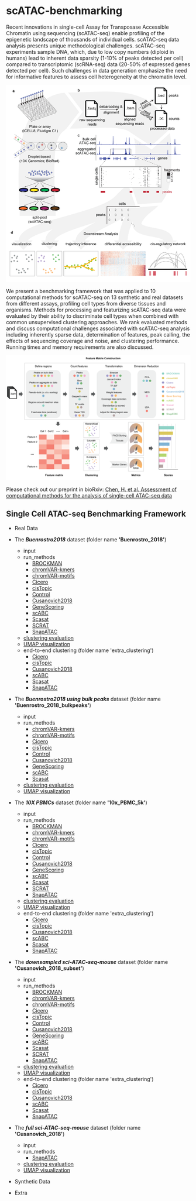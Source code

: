 # scATAC-benchmarking

Recent innovations in single-cell Assay for Transposase Accessible Chromatin using sequencing (scATAC-seq) enable profiling of the epigenetic landscape of thousands of individual cells. scATAC-seq data analysis presents unique methodological challenges. scATAC-seq experiments sample DNA, which, due to low copy numbers (diploid in humans) lead to inherent data sparsity (1-10% of peaks detected per cell) compared to transcriptomic (scRNA-seq) data (20-50% of expressed genes detected per cell). Such challenges in data generation emphasize the need for informative features to assess cell heterogeneity at the chromatin level.  

<img src="images/Figure1.png">

We present a benchmarking framework that was applied to 10 computational methods for scATAC-seq on 13 synthetic and real datasets from different assays, profiling cell types from diverse tissues and organisms. Methods for processing and featurizing scATAC-seq data were evaluated by their ability to discriminate cell types when combined with common unsupervised clustering approaches. We rank evaluated methods and discuss computational challenges associated with scATAC-seq analysis including inherently sparse data, determination of features, peak calling, the effects of sequencing coverage and noise, and clustering performance. Running times and memory requirements are also discussed. 

<img src="images/Figure2.png">


Please check out our preprint in bioRxiv: [Chen, H. et al. Assessment of computational methods for the analysis of single-cell ATAC-seq data]()

Single Cell ATAC-seq Benchmarking Framework
-------------------------------------------

* Real Data

- The _**Buenrostro2018**_ dataset (folder name **'Buenrostro_2018'**)

  - input
  - run_methods
    - [BROCKMAN](https://nbviewer.jupyter.org/github/pinellolab/scATAC-benchmarking/blob/master/Real_Data/Buenrostro_2018/run_methods/BROCKMAN/BROCKMAN_buenrostro2018.ipynb?flush_cache=true)
    - [chromVAR-kmers](https://nbviewer.jupyter.org/github/pinellolab/scATAC-benchmarking/blob/master/Real_Data/Buenrostro_2018/run_methods/chromVAR/chromVAR_buenrostro2018_kmers.ipynb?flush_cache=true)
    - [chromVAR-motifs](https://nbviewer.jupyter.org/github/pinellolab/scATAC-benchmarking/blob/master/Real_Data/Buenrostro_2018/run_methods/chromVAR/chromVAR_buenrostro2018_motifs.ipynb?flush_cache=true)
    - [Cicero](https://nbviewer.jupyter.org/github/pinellolab/scATAC-benchmarking/blob/master/Real_Data/Buenrostro_2018/run_methods/Cicero/Cicero_buenrostro2018.ipynb?flush_cache=true)
    - [cisTopic](https://nbviewer.jupyter.org/github/pinellolab/scATAC-benchmarking/blob/master/Real_Data/Buenrostro_2018/run_methods/Cicero/Cicero_buenrostro2018.ipynb?flush_cache=true)
    - [Control](https://nbviewer.jupyter.org/github/pinellolab/scATAC-benchmarking/blob/master/Real_Data/Buenrostro_2018/run_methods/Control/Control_buenrostro2018.ipynb?flush_cache=true)
    - [Cusanovich2018](https://nbviewer.jupyter.org/github/pinellolab/scATAC-benchmarking/blob/master/Real_Data/Buenrostro_2018/run_methods/Cusanovich2018/Cusanovich2018_buenrostro2018.ipynb?flush_cache=true)
    - [GeneScoring](https://nbviewer.jupyter.org/github/pinellolab/scATAC-benchmarking/blob/master/Real_Data/Buenrostro_2018/run_methods/GeneScoring/GeneScoring_buenrostro2018.ipynb?flush_cache=true)
    - [scABC](https://nbviewer.jupyter.org/github/pinellolab/scATAC-benchmarking/blob/master/Real_Data/Buenrostro_2018/run_methods/scABC/scABC_buenrostro2018.ipynb?flush_cache=true)
    - [Scasat](https://nbviewer.jupyter.org/github/pinellolab/scATAC-benchmarking/blob/master/Real_Data/Buenrostro_2018/run_methods/Scasat/Scasat_buenrostro2018.ipynb?flush_cache=true)
    - [SCRAT](https://nbviewer.jupyter.org/github/pinellolab/scATAC-benchmarking/blob/master/Real_Data/Buenrostro_2018/run_methods/SCRAT/SCRAT_buenrostro2018.ipynb?flush_cache=true)
    - [SnapATAC](https://nbviewer.jupyter.org/github/pinellolab/scATAC-benchmarking/blob/master/Real_Data/Buenrostro_2018/run_methods/SnapATAC/SnapATAC_buenrostro2018.ipynb?flush_cache=true)
  - [clustering evaluation](https://nbviewer.jupyter.org/github/pinellolab/scATAC-benchmarking/blob/master/Real_Data/Buenrostro_2018/run_clustering_buenrostro2018.ipynb?flush_cache=true)
  - [UMAP visualization](https://nbviewer.jupyter.org/github/pinellolab/scATAC-benchmarking/blob/master/Real_Data/Buenrostro_2018/run_umap_buenrostro2018.ipynb?flush_cache=true)
  - end-to-end clustering (folder name 'extra_clustering')
    - [Cicero](https://nbviewer.jupyter.org/github/pinellolab/scATAC-benchmarking/blob/master/Real_Data/Buenrostro_2018/extra_clustering/Cicero/Cicero_buenrostro2018.ipynb?flush_cache=true)
    - [cisTopic](https://nbviewer.jupyter.org/github/pinellolab/scATAC-benchmarking/blob/master/Real_Data/Buenrostro_2018/extra_clustering/cisTopic/cisTopic_buenrostro2018.ipynb?flush_cache=true)
    - [Cusanovich2018](https://nbviewer.jupyter.org/github/pinellolab/scATAC-benchmarking/blob/master/Real_Data/Buenrostro_2018/extra_clustering/Cusanovich2018/Cusanovich2018_buenrostro2018.ipynb?flush_cache=true)
    - [scABC](https://nbviewer.jupyter.org/github/pinellolab/scATAC-benchmarking/blob/master/Real_Data/Buenrostro_2018/extra_clustering/scABC/scABC_buenrostro2018.ipynb?flush_cache=true)
    - [Scasat](https://nbviewer.jupyter.org/github/pinellolab/scATAC-benchmarking/blob/master/Real_Data/Buenrostro_2018/extra_clustering/Scasat/Scasat_buenrostro2018.ipynb?flush_cache=true)
    - [SnapATAC](https://nbviewer.jupyter.org/github/pinellolab/scATAC-benchmarking/blob/master/Real_Data/Buenrostro_2018/extra_clustering/SnapATAC/SnapATAC_buenrostro2018.ipynb?flush_cache=true)

- The _**Buenrostro2018 using bulk peaks**_ dataset (folder name **'Buenrostro_2018_bulkpeaks'**)
  - input
  - run_methods
    - [chromVAR-kmers](https://nbviewer.jupyter.org/github/pinellolab/scATAC-benchmarking/blob/master/Real_Data/Buenrostro_2018_bulkpeaks/run_methods/chromVAR/chromVAR_buenrostro2018bulkpeaks_kmers.ipynb?flush_cache=true)
    - [chromVAR-motifs](https://nbviewer.jupyter.org/github/pinellolab/scATAC-benchmarking/blob/master/Real_Data/Buenrostro_2018_bulkpeaks/run_methods/chromVAR/chromVAR_buenrostro2018bulkpeaks_motifs?flush_cache=true)
    - [Cicero](https://nbviewer.jupyter.org/github/pinellolab/scATAC-benchmarking/blob/master/Real_Data/Buenrostro_2018_bulkpeaks/run_methods/Cicero/Cicero_buenrostro2018bulkpeaks.ipynb?flush_cache=true)
    - [cisTopic](https://nbviewer.jupyter.org/github/pinellolab/scATAC-benchmarking/blob/master/Real_Data/Buenrostro_2018_bulkpeaks/run_methods/Cicero/Cicero_buenrostro2018bulkpeaks.ipynb?flush_cache=true)
    - [Control](https://nbviewer.jupyter.org/github/pinellolab/scATAC-benchmarking/blob/master/Real_Data/Buenrostro_2018_bulkpeaks/run_methods/Control/Control_buenrostro2018bulkpeaks.ipynb?flush_cache=true)
    - [Cusanovich2018](https://nbviewer.jupyter.org/github/pinellolab/scATAC-benchmarking/blob/master/Real_Data/Buenrostro_2018_bulkpeaks/run_methods/Cusanovich2018/Cusanovich2018_buenrostro2018bulkpeaks.ipynb?flush_cache=true)
    - [GeneScoring](https://nbviewer.jupyter.org/github/pinellolab/scATAC-benchmarking/blob/master/Real_Data/Buenrostro_2018_bulkpeaks/run_methods/GeneScoring/GeneScoring_buenrostro2018bulkpeaks.ipynb?flush_cache=true)
    - [scABC](https://nbviewer.jupyter.org/github/pinellolab/scATAC-benchmarking/blob/master/Real_Data/Buenrostro_2018_bulkpeaks/run_methods/scABC/scABC_buenrostro2018bulkpeaks.ipynb?flush_cache=true)
    - [Scasat](https://nbviewer.jupyter.org/github/pinellolab/scATAC-benchmarking/blob/master/Real_Data/Buenrostro_2018_bulkpeaks/run_methods/Scasat/Scasat_buenrostro2018bulkpeaks.ipynb?flush_cache=true)
  - [clustering evaluation](https://nbviewer.jupyter.org/github/pinellolab/scATAC-benchmarking/blob/master/Real_Data/Buenrostro_2018_bulkpeaks/run_clustering_buenrostro2018bulkpeaks.ipynb?flush_cache=true)
  - [UMAP visualization](https://nbviewer.jupyter.org/github/pinellolab/scATAC-benchmarking/blob/master/Real_Data/Buenrostro_2018_bulkpeaks/run_umap_buenrostro2018bulkpeaks.ipynb?flush_cache=true)

- The _**10X PBMCs**_ dataset (folder name **'10x_PBMC_5k'**)
  - input
  - run_methods
    - [BROCKMAN](https://nbviewer.jupyter.org/github/pinellolab/scATAC-benchmarking/blob/master/Real_Data/10x_PBMC_5k/run_methods/BROCKMAN/BROCKMAN_10xpbmc5k.ipynb?flush_cache=true)
    - [chromVAR-kmers](https://nbviewer.jupyter.org/github/pinellolab/scATAC-benchmarking/blob/master/Real_Data/10x_PBMC_5k/run_methods/chromVAR/chromVAR_10xpbmc5k_kmers.ipynb?flush_cache=true)
    - [chromVAR-motifs](https://nbviewer.jupyter.org/github/pinellolab/scATAC-benchmarking/blob/master/Real_Data/10x_PBMC_5k/run_methods/chromVAR/chromVAR_10xpbmc5k_motifs.ipynb?flush_cache=true)
    - [Cicero](https://nbviewer.jupyter.org/github/pinellolab/scATAC-benchmarking/blob/master/Real_Data/10x_PBMC_5k/run_methods/Cicero/Cicero_10xpbmc5k.ipynb?flush_cache=true)
    - [cisTopic](https://nbviewer.jupyter.org/github/pinellolab/scATAC-benchmarking/blob/master/Real_Data/10x_PBMC_5k/run_methods/Cicero/Cicero_10xpbmc5k.ipynb?flush_cache=true)
    - [Control](https://nbviewer.jupyter.org/github/pinellolab/scATAC-benchmarking/blob/master/Real_Data/10x_PBMC_5k/run_methods/Control/Control_10xpbmc5k.ipynb?flush_cache=true)
    - [Cusanovich2018](https://nbviewer.jupyter.org/github/pinellolab/scATAC-benchmarking/blob/master/Real_Data/10x_PBMC_5k/run_methods/Cusanovich2018/Cusanovich2018_10xpbmc5k.ipynb?flush_cache=true)
    - [GeneScoring](https://nbviewer.jupyter.org/github/pinellolab/scATAC-benchmarking/blob/master/Real_Data/10x_PBMC_5k/run_methods/GeneScoring/GeneScoring_10xpbmc5k.ipynb?flush_cache=true)
    - [scABC](https://nbviewer.jupyter.org/github/pinellolab/scATAC-benchmarking/blob/master/Real_Data/10x_PBMC_5k/run_methods/scABC/scABC_10xpbmc5k.ipynb?flush_cache=true)
    - [Scasat](https://nbviewer.jupyter.org/github/pinellolab/scATAC-benchmarking/blob/master/Real_Data/10x_PBMC_5k/run_methods/Scasat/Scasat_10xpbmc5k.ipynb?flush_cache=true)
    - [SCRAT](https://nbviewer.jupyter.org/github/pinellolab/scATAC-benchmarking/blob/master/Real_Data/10x_PBMC_5k/run_methods/SCRAT/SCRAT_10xpbmc5k.ipynb?flush_cache=true)
    - [SnapATAC](https://nbviewer.jupyter.org/github/pinellolab/scATAC-benchmarking/blob/master/Real_Data/10x_PBMC_5k/run_methods/SnapATAC/SnapATAC_10xpbmc5k.ipynb?flush_cache=true)
  - [clustering evaluation](https://nbviewer.jupyter.org/github/pinellolab/scATAC-benchmarking/blob/master/Real_Data/10x_PBMC_5k/run_clustering_10xpbmc5k.ipynb?flush_cache=true)
  - [UMAP visualization](https://nbviewer.jupyter.org/github/pinellolab/scATAC-benchmarking/blob/master/Real_Data/10x_PBMC_5k/run_umap_10xpbmc5k.ipynb?flush_cache=true)
  - end-to-end clustering (folder name 'extra_clustering')
    - [Cicero](https://nbviewer.jupyter.org/github/pinellolab/scATAC-benchmarking/blob/master/Real_Data/10x_PBMC_5k/extra_clustering/Cicero/Cicero_10xpbmc5k.ipynb?flush_cache=true)
    - [cisTopic](https://nbviewer.jupyter.org/github/pinellolab/scATAC-benchmarking/blob/master/Real_Data/10x_PBMC_5k/extra_clustering/cisTopic/cisTopic_10xpbmc5k.ipynb?flush_cache=true)
    - [Cusanovich2018](https://nbviewer.jupyter.org/github/pinellolab/scATAC-benchmarking/blob/master/Real_Data/Buenrostro_2018/extra_clustering/Cusanovich2018/Cusanovich2018_10xpbmc5k.ipynb?flush_cache=true)
    - [scABC](https://nbviewer.jupyter.org/github/pinellolab/scATAC-benchmarking/blob/master/Real_Data/Buenrostro_2018/extra_clustering/scABC/scABC_10xpbmc5k.ipynb?flush_cache=true)
    - [Scasat](https://nbviewer.jupyter.org/github/pinellolab/scATAC-benchmarking/blob/master/Real_Data/Buenrostro_2018/extra_clustering/Scasat/Scasat_10xpbmc5k.ipynb?flush_cache=true)
    - [SnapATAC](https://nbviewer.jupyter.org/github/pinellolab/scATAC-benchmarking/blob/master/Real_Data/Buenrostro_2018/extra_clustering/SnapATAC/SnapATAC_10xpbmc5k.ipynb?flush_cache=true)

- The _**downsampled sci-ATAC-seq-mouse**_ dataset (folder name **'Cusanovich_2018_subset'**)
  - input
  - run_methods
    - [BROCKMAN](https://nbviewer.jupyter.org/github/pinellolab/scATAC-benchmarking/blob/master/Real_Data/Cusanovich_2018_subset/run_methods/BROCKMAN/BROCKMAN_cusanovich2018subset.ipynb?flush_cache=true)
    - [chromVAR-kmers](https://nbviewer.jupyter.org/github/pinellolab/scATAC-benchmarking/blob/master/Real_Data/Cusanovich_2018_subset/run_methods/chromVAR/chromVAR_cusanovich2018subset_kmers.ipynb?flush_cache=true)
    - [chromVAR-motifs](https://nbviewer.jupyter.org/github/pinellolab/scATAC-benchmarking/blob/master/Real_Data/Cusanovich_2018_subset/run_methods/chromVAR/chromVAR_cusanovich2018subset_motifs.ipynb?flush_cache=true)
    - [Cicero](https://nbviewer.jupyter.org/github/pinellolab/scATAC-benchmarking/blob/master/Real_Data/Cusanovich_2018_subset/run_methods/Cicero/Cicero_cusanovich2018subset.ipynb?flush_cache=true)
    - [cisTopic](https://nbviewer.jupyter.org/github/pinellolab/scATAC-benchmarking/blob/master/Real_Data/Cusanovich_2018_subset/run_methods/Cicero/Cicero_cusanovich2018subset.ipynb?flush_cache=true)
    - [Control](https://nbviewer.jupyter.org/github/pinellolab/scATAC-benchmarking/blob/master/Real_Data/Cusanovich_2018_subset/run_methods/Control/Control_cusanovich2018subset.ipynb?flush_cache=true)
    - [Cusanovich2018](https://nbviewer.jupyter.org/github/pinellolab/scATAC-benchmarking/blob/master/Real_Data/Cusanovich_2018_subset/run_methods/Cusanovich2018/Cusanovich2018_cusanovich2018subset.ipynb?flush_cache=true)
    - [GeneScoring](https://nbviewer.jupyter.org/github/pinellolab/scATAC-benchmarking/blob/master/Real_Data/Cusanovich_2018_subset/run_methods/GeneScoring/GeneScoring_cusanovich2018subset.ipynb?flush_cache=true)
    - [scABC](https://nbviewer.jupyter.org/github/pinellolab/scATAC-benchmarking/blob/master/Real_Data/Cusanovich_2018_subset/run_methods/scABC/scABC_cusanovich2018subset.ipynb?flush_cache=true)
    - [Scasat](https://nbviewer.jupyter.org/github/pinellolab/scATAC-benchmarking/blob/master/Real_Data/Cusanovich_2018_subset/run_methods/Scasat/Scasat_cusanovich2018subset.ipynb?flush_cache=true)
    - [SCRAT](https://nbviewer.jupyter.org/github/pinellolab/scATAC-benchmarking/blob/master/Real_Data/Cusanovich_2018_subset/run_methods/SCRAT/SCRAT_cusanovich2018subset.ipynb?flush_cache=true)
    - [SnapATAC](https://nbviewer.jupyter.org/github/pinellolab/scATAC-benchmarking/blob/master/Real_Data/Cusanovich_2018_subset/run_methods/SnapATAC/SnapATAC_cusanovich2018subset.ipynb?flush_cache=true)
  - [clustering evaluation](https://nbviewer.jupyter.org/github/pinellolab/scATAC-benchmarking/blob/master/Real_Data/Cusanovich_2018_subset/run_clustering_cusanovich2018subset.ipynb?flush_cache=true)
  - [UMAP visualization](https://nbviewer.jupyter.org/github/pinellolab/scATAC-benchmarking/blob/master/Real_Data/Cusanovich_2018_subset/run_umap_cusanovich2018subset.ipynb?flush_cache=true)
  - end-to-end clustering (folder name 'extra_clustering')
    - [Cicero](https://nbviewer.jupyter.org/github/pinellolab/scATAC-benchmarking/blob/master/Real_Data/Cusanovich_2018_subset/extra_clustering/Cicero/Cicero_cusanovich2018subset.ipynb?flush_cache=true)
    - [cisTopic](https://nbviewer.jupyter.org/github/pinellolab/scATAC-benchmarking/blob/master/Real_Data/Cusanovich_2018_subset/extra_clustering/cisTopic/cisTopic_cusanovich2018subset.ipynb?flush_cache=true)
    - [Cusanovich2018](https://nbviewer.jupyter.org/github/pinellolab/scATAC-benchmarking/blob/master/Real_Data/Cusanovich_2018_subset/extra_clustering/Cusanovich2018/Cusanovich2018_cusanovich2018subset.ipynb?flush_cache=true)
    - [scABC](https://nbviewer.jupyter.org/github/pinellolab/scATAC-benchmarking/blob/master/Real_Data/Cusanovich_2018_subset/extra_clustering/scABC/scABC_cusanovich2018subset.ipynb?flush_cache=true)
    - [Scasat](https://nbviewer.jupyter.org/github/pinellolab/scATAC-benchmarking/blob/master/Real_Data/Cusanovich_2018_subset/extra_clustering/Scasat/Scasat_cusanovich2018subset.ipynb?flush_cache=true)
    - [SnapATAC](https://nbviewer.jupyter.org/github/pinellolab/scATAC-benchmarking/blob/master/Real_Data/Cusanovich_2018_subset/extra_clustering/SnapATAC/SnapATAC_cusanovich2018subset.ipynb?flush_cache=true)

- The _**full sci-ATAC-seq-mouse**_ dataset (folder name **'Cusanovich_2018'**)
  - input
  - run_methods
    - [SnapATAC](https://nbviewer.jupyter.org/github/pinellolab/scATAC-benchmarking/blob/master/Real_Data/Cusanovich_2018/run_methods/SnapATAC/SnapATAC_cusanovich2018.ipynb?flush_cache=true)
  - [clustering evaluation](https://nbviewer.jupyter.org/github/pinellolab/scATAC-benchmarking/blob/master/Real_Data/Cusanovich_2018/run_clustering_cusanovich2018.ipynb?flush_cache=true)
  - [UMAP visualization](https://nbviewer.jupyter.org/github/pinellolab/scATAC-benchmarking/blob/master/Real_Data/Cusanovich_2018/run_umap_cusanovich2018.ipynb?flush_cache=true)


* Synthetic Data



* Extra


